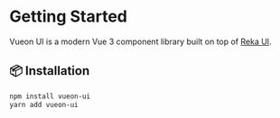 # Getting Started

Vueon UI is a modern Vue 3 component library built on top of [Reka UI](https://reka-ui.vercel.app/).

## 📦 Installation

```bash
npm install vueon-ui
yarn add vueon-ui
